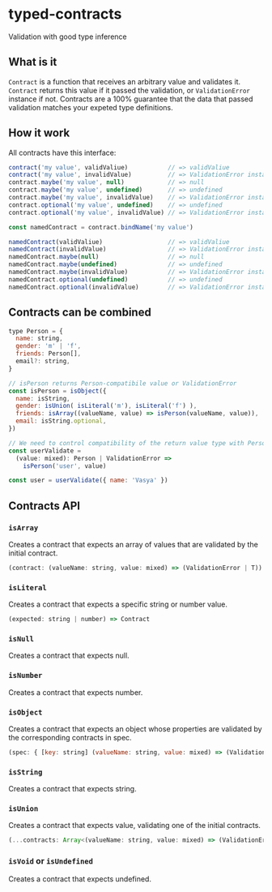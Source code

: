 # typed-contracts

Validation with good type inference

## What is it

`Contract` is a function that receives an arbitrary value and validates it.
`Сontract` returns this value if it passed the validation, or `ValidationError` instance if not.
Contracts are a 100% guarantee that the data that passed validation matches your expeted type definitions.

## How it work

All contracts have this interface:

```js
contract('my value', validValiue)           // => validValiue
contract('my value', invalidValue)          // => ValidationError instance
contract.maybe('my value', null)            // => null
contract.maybe('my value', undefined)       // => undefined
contract.maybe('my value', invalidValue)    // => ValidationError instance
contract.optional('my value', undefined)    // => undefined
contract.optional('my value', invalidValue) // => ValidationError instance

const namedContract = contract.bindName('my value')

namedContract(validValiue)                  // => validValiue
namedContract(invalidValue)                 // => ValidationError instance
namedContract.maybe(null)                   // => null
namedContract.maybe(undefined)              // => undefined
namedContract.maybe(invalidValue)           // => ValidationError instance
namedContract.optional(undefined)           // => undefined
namedContract.optional(invalidValue)        // => ValidationError instance
```

## Contracts can be combined

```js
type Person = {
  name: string,
  gender: 'm' | 'f',
  friends: Person[],
  email?: string,
}

// isPerson returns Person-compatibile value or ValidationError
const isPerson = isObject({
  name: isString,
  gender: isUnion( isLiteral('m'), isLiteral('f') ),
  friends: isArray((valueName, value) => isPerson(valueName, value)),
  email: isString.optional,
})

// We need to control compatibility of the return value type with Person
const userValidate =
  (value: mixed): Person | ValidationError =>
    isPerson('user', value)

const user = userValidate({ name: 'Vasya' })
```

## Contracts API

### `isArray`

Creates a contract that expects an array of values that are validated by the initial contract.

```js
(contract: (valueName: string, value: mixed) => (ValidationError | T)) => Contract
```

### `isLiteral`

Creates a contract that expects a specific string or number value.

```js
(expected: string | number) => Contract
```

### `isNull`

Creates a contract that expects null.

### `isNumber`

Creates a contract that expects number.

### `isObject`

Creates a contract that expects an object whose properties are validated by the corresponding
contracts in spec.

```js
(spec: { [key: string] (valueName: string, value: mixed) => (ValidationError | T) }) => Contract
```

### `isString`

Creates a contract that expects string.

### `isUnion`

Creates a contract that expects value, validating one of the initial contracts.

```js
(...contracts: Array<(valueName: string, value: mixed) => (ValidationError | T)>) => Contract
```

### `isVoid` or `isUndefined`

Creates a contract that expects undefined.

